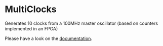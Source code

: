 # MultiClocks
Generates 10 clocks from a 100MHz master oscillator (based on counters implemented in an FPGA)

Please have a look on the [documentation](https://github.com/Art-ut-Kia/MultiClocks/wiki).

